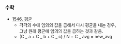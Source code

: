 ### 수학

- [1546. 평균](Baekjoon_Online_Judge/Step_by_step/07_Basic_math/1546_평균.py)
  - 각각의 수에 임의의 값을 곱해서 다시 평균을 내는 경우,  
    그냥 원래 평균에 임의의 값을 곱하는 것과 같음.
  - (C _ a + C _ b + C _ c) / N = C _ avg = new_avg
